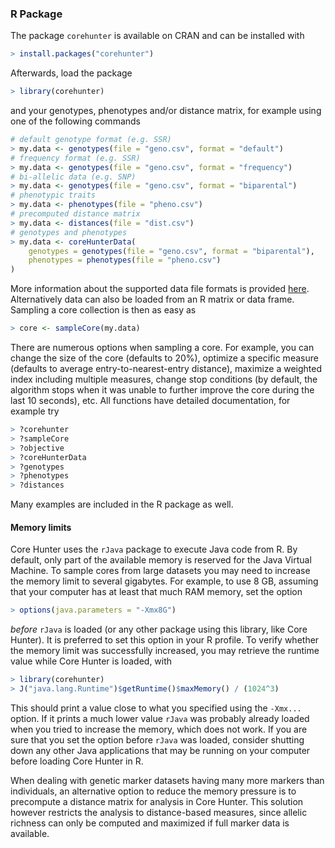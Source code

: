 ### R Package
The package `corehunter` is available on CRAN and can be installed with

```R
> install.packages("corehunter")
```

Afterwards, load the package

```R
> library(corehunter)
```

and your genotypes, phenotypes and/or distance matrix, for example using one of the following commands

```R
# default genotype format (e.g. SSR)
> my.data <- genotypes(file = "geno.csv", format = "default")
# frequency format (e.g. SSR)
> my.data <- genotypes(file = "geno.csv", format = "frequency")
# bi-allelic data (e.g. SNP)
> my.data <- genotypes(file = "geno.csv", format = "biparental")
# phenotypic traits
> my.data <- phenotypes(file = "pheno.csv")
# precomputed distance matrix
> my.data <- distances(file = "dist.csv")
# genotypes and phenotypes
> my.data <- coreHunterData(
    genotypes = genotypes(file = "geno.csv", format = "biparental"),
    phenotypes = phenotypes(file = "pheno.csv")
)
```

More information about the supported data file formats is provided [here](data). Alternatively data can also be loaded from an R matrix or data frame. Sampling a core collection is then as easy as

```R
> core <- sampleCore(my.data)
```

There are numerous options when sampling a core. For example, you can change the size of the core (defaults to 20%), optimize a specific measure (defaults to average entry-to-nearest-entry distance), maximize a weighted index including multiple measures, change stop conditions (by default, the algorithm stops when it was unable to further improve the core during the last 10 seconds), etc. All functions have detailed documentation, for example try

```R
> ?corehunter
> ?sampleCore
> ?objective
> ?coreHunterData
> ?genotypes
> ?phenotypes
> ?distances
```

Many examples are included in the R package as well.

#### Memory limits
Core Hunter uses the `rJava` package to execute Java code from R. By default, only part of the available memory is reserved for the Java Virtual Machine. To sample cores from large datasets you may need to increase the memory limit to several gigabytes. For example, to use 8 GB, assuming that your computer has at least that much RAM memory, set the option

```R
> options(java.parameters = "-Xmx8G")
``` 

*before* `rJava` is loaded (or any other package using this library, like Core Hunter). It is preferred to set this option in your R profile. To verify whether the memory limit was successfully increased, you may retrieve the runtime value while Core Hunter is loaded, with

```R
> library(corehunter)
> J("java.lang.Runtime")$getRuntime()$maxMemory() / (1024^3)
```

This should print a value close to what you specified using the `-Xmx...` option. If it prints a much lower value `rJava` was probably already loaded when you tried to increase the memory, which does not work. If you are sure that you set the option before `rJava` was loaded, consider shutting down any other Java applications that may be running on your computer before loading Core Hunter in R.

When dealing with genetic marker datasets having many more markers than individuals, an alternative option to reduce the memory pressure is to precompute a distance matrix for analysis in Core Hunter. This solution however restricts the analysis to distance-based measures, since allelic richness can only be computed and maximized if full marker data is available.
